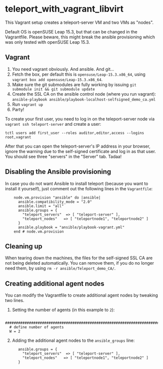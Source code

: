 # teleport_with_vagrant_libvirt

This Vagrant setup creates a teleport-server VM and two VMs as "nodes".

Default OS is openSUSE Leap 15.3, but that can be changed in the Vagrantfile. Please beware, this might break the ansible provisioning which was only tested with openSUSE Leap 15.3.

## Vagrant

1. You need vagrant obviously. And ansible. And git...
2. Fetch the box, per default this is `opensuse/Leap-15.3.x86_64`, using `vagrant box add opensuse/Leap-15.3.x86_64`.
3. Make sure the git submodules are fully working by issuing `git submodule init && git submodule update`
4. Create the SSL CA on the ansible control node (where you run vagrant): `ansible-playbook ansible/playbook-localhost-selfsigned_demo_ca.yml`
5. Run `vagrant up`
6. Party!

To create your first user, you need to log in on the teleport-server node via `vagrant ssh teleport-server` and create a user:
```
tctl users add first_user --roles auditor,editor,access --logins root,vagrant
```

After that you can open the teleport-server's IP address in your browser, ignore the warning due to the self-signed certificate and log in as that user.
You should see three "servers" in the "Server" tab.
Tadaa!

## Disabling the Ansible provisioning

In case you do not want Ansible to install teleport (because you want to install it yourself), just comment out the following lines in the `Vagrantfile`:
```
    node.vm.provision "ansible" do |ansible|
      ansible.compatibility_mode = "2.0"
      ansible.limit = "all"
      ansible.groups = {
        "teleport_servers"  => [ "teleport-server" ],
        "teleport_nodes"   => [ "teleportnode1", "teleportnode2" ]
      }
      ansible.playbook = "ansible/playbook-vagrant.yml"
    end # node.vm.provision
```

## Cleaning up

When tearing down the machines, the files for the self-signed SSL CA are not being deleted automatically. You can remove them, if you do no longer need them, by using `rm -r ansible/Teleport_demo_CA/`.

## Creating additional agent nodes

You can modify the Vagrantfile to create additional agent nodes by tweaking two lines.

1. Setting the number of agents (in this example to `2`):

```
  ###################################################################################
  # define number of agents
  W = 2
```

2. Adding the additional agent nodes to the `ansible_groups` line:
```
      ansible.groups = {
        "teleport_servers"  => [ "teleport-server" ],
        "teleport_nodes"   => [ "teleportnode1", "teleportnode2" ]
      }
```
